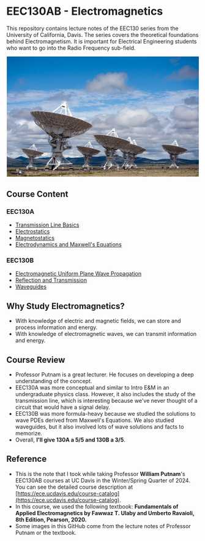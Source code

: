 # EEC130AB - Electromagnetics
This repository contains lecture notes of the EEC130 series from the University of California, Davis. The series covers the theoretical foundations behind Electromagnetism. It is important for Electrical Engineering students who want to go into the Radio Frequency sub-field.

![Figure25](./lecture/image/Figure25.png)

## Course Content
### EEC130A
* [Transmission Line Basics](./lecture/Transmission_Line.md)
* [Electrostatics](./lecture/Electrostatics.md)
* [Magnetostatics](./lecture/Magnetostatics.md)
* [Electrodynamics and Maxwell's Equations](./lecture/Electrodynamics.md)

### EEC130B
* [Electromagnetic Uniform Plane Wave Propagation](./lecture/Electromagnetic_Wave_Propagation.md)
* [Reflection and Transmission](./lecture/Reflection_and_transmission.md)
* [Waveguides](./lecture/Waveguides.md)

## Why Study Electromagnetics?
* With knowledge of electric and magnetic fields, we can store and process information and energy.
* With knowledge of electromagnetic waves, we can transmit information and energy.

## Course Review
* Professor Putnam is a great lecturer. He focuses on developing a deep understanding of the concept.
* EEC130A was more conceptual and similar to Intro E&M in an undergraduate physics class. However, it also includes the study of the transmission line, which is interesting because we've never thought of a circuit that would have a signal delay.
* EEC130B was more formula-heavy because we studied the solutions to wave PDEs derived from Maxwell's Equations. We also studied waveguides, but it also involved lots of wave solutions and facts to memorize.
* Overall, **I'll give 130A a 5/5 and 130B a 3/5**.

## Reference
* This is the note that I took while taking Professor **William Putnam**'s EEC130AB courses at UC Davis in the Winter/Spring Quarter of 2024. 
You can see the detailed course description at [https://ece.ucdavis.edu/course-catalog](https://ece.ucdavis.edu/course-catalog).
* In this course, we used the following textbook: **Fundamentals of Applied Electromagnetics by Fawwaz T. Ulaby and Umberto Ravaioli, 8th Edition, Pearson, 2020.**
* Some images in this GitHub come from the lecture notes of Professor Putnam or the textbook.
